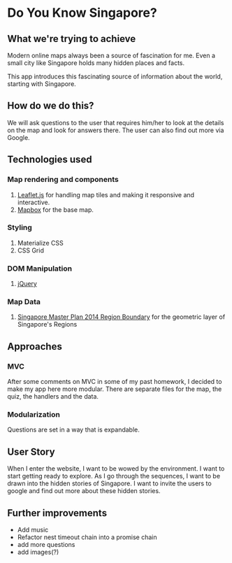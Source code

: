 # Do You Know Singapore?
## What we're trying to achieve
Modern online maps always been a source of fascination for me. Even a small city like Singapore holds many hidden places and facts.

This app introduces this fascinating source of information about the world, starting with Singapore.

## How do we do this?
We will ask questions to the user that requires him/her to look at the details on the map and look for answers there. The user can also find out more via Google.

## Technologies used
### Map rendering and components
1. [Leaflet.js](https://leafletjs.com/) for handling map tiles and making it responsive and interactive.
2. [Mapbox](https://www.mapbox.com/) for the base map.

### Styling
1. Materialize CSS
2. CSS Grid

### DOM Manipulation
1. [jQuery](jquery.com)

### Map Data
1. [Singapore Master Plan 2014 Region Boundary](https://data.gov.sg/dataset/master-plan-2014-region-boundary-web) for the geometric layer of Singapore's Regions

## Approaches

### MVC
After some comments on MVC in some of my past homework, I decided to make my app here more modular. There are separate files for the map, the quiz, the handlers and the data.

### Modularization
Questions are set in a way that is expandable.

## User Story
When I enter the website, I want to be wowed by the environment. I want to start getting ready to explore. As I go through the sequences, I want to be drawn into the hidden stories of Singapore. I want to invite the users to google and find out more about these hidden stories.

## Further improvements
- Add music
- Refactor nest timeout chain into a promise chain
- add more questions
- add images(?)
